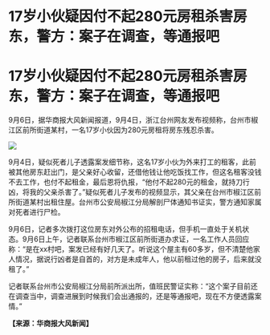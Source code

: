 # 17岁小伙疑因付不起280元房租杀害房东，警方：案子在调查，等通报吧

# 17岁小伙疑因付不起280元房租杀害房东，警方：案子在调查，等通报吧

9月6日，据华商报大风新闻报道，9月4日，浙江台州网友发布视频称，台州市椒江区前所街道某村，一名17岁小伙因为280元房租将房东残忍杀害。

![](https://inews.gtimg.com/om_bt/OdUGwGUHgTk4AjXMTixOFCcOuNFPzfYvPsuhf2xrS5m8UAA/1000)

9月4日，疑似死者儿子透露案发细节称，这名17岁小伙为外来打工的租客，此前被其他房东赶出门，是父亲好心收留，还借他钱让他吃饭找工作，但这名租客没钱不去工作，也付不起租金，最后恩将仇报，“他付不起280元的租金，就持刀行凶，将我的父亲杀害了。”疑似死者儿子发布的视频显示，其父亲在台州市椒江区前所街道某村出租住屋。台州市公安局椒江分局解剖尸体通知书证实，警方通知家属对死者进行尸检。

9月6日，记者多次拨打这位房东对外公布的招租电话，但手机一直处于关机状态。9月6日上午，记者联系台州市椒江区前所街道办求证，一名工作人员回应称：“是在xx村吧，案发已经有好几天了。听说这个屋主有60多岁，但不清楚他家人情况，据说行凶者是自首的，对方是未成年人，他以前租过他的房子，后来就没租了。”

记者联系台州市公安局椒江分局前所派出所，值班民警证实称：“这个案子目前还在调查当中，调查进展到时候我们会出通报的，还是等通报吧，现在不方便透露案情。”

**【来源：华商报大风新闻】**

